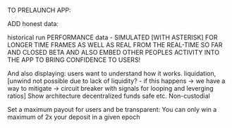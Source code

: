TO PRELAUNCH APP:

ADD honest data:

historical run PERFORMANCE data - SIMULATED [WITH ASTERISK] FOR LONGER TIME FRAMES
AS WELL AS REAL FROM THE REAL-TIME SO FAR AND CLOSED BETA
AND ALSO EMBED OTHER PEOPLES ACTIVITY INTO THE APP TO BRING CONFIDENCE TO USERS!


And also displaying:
users want to understand how it works. liquidation, [unwind not possible due to lack of liquidity? - if this happens -> we have a way to mitigate -> circuit breaker with signals for looping and leverging ratios]
Show architecture decentralized funds safe etc. Non-custodial


Set a maximum payout for users and be transparent:
You can only win a maximum of 2x your deposit in a given epoch